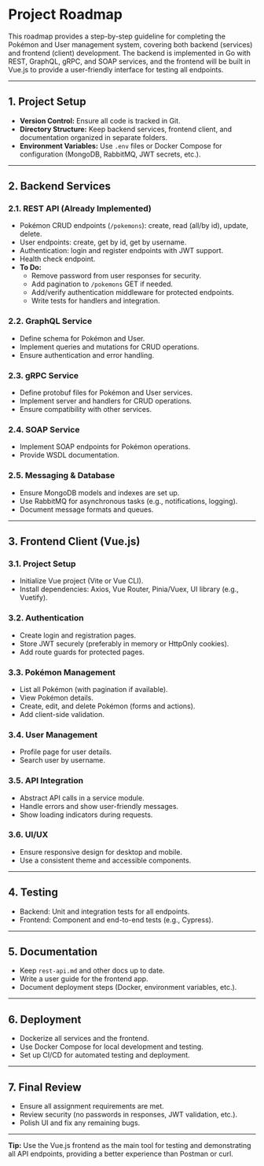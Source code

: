 # Project Roadmap

This roadmap provides a step-by-step guideline for completing the Pokémon and User management system, covering both backend (services) and frontend (client) development. The backend is implemented in Go with REST, GraphQL, gRPC, and SOAP services, and the frontend will be built in Vue.js to provide a user-friendly interface for testing all endpoints.

---

## 1. Project Setup

-   **Version Control:** Ensure all code is tracked in Git.
-   **Directory Structure:** Keep backend services, frontend client, and documentation organized in separate folders.
-   **Environment Variables:** Use `.env` files or Docker Compose for configuration (MongoDB, RabbitMQ, JWT secrets, etc.).

---

## 2. Backend Services

### 2.1. REST API (Already Implemented)

-   Pokémon CRUD endpoints (`/pokemons`): create, read (all/by id), update, delete.
-   User endpoints: create, get by id, get by username.
-   Authentication: login and register endpoints with JWT support.
-   Health check endpoint.
-   **To Do:**
    -   Remove password from user responses for security.
    -   Add pagination to `/pokemons` GET if needed.
    -   Add/verify authentication middleware for protected endpoints.
    -   Write tests for handlers and integration.

### 2.2. GraphQL Service

-   Define schema for Pokémon and User.
-   Implement queries and mutations for CRUD operations.
-   Ensure authentication and error handling.

### 2.3. gRPC Service

-   Define protobuf files for Pokémon and User services.
-   Implement server and handlers for CRUD operations.
-   Ensure compatibility with other services.

### 2.4. SOAP Service

-   Implement SOAP endpoints for Pokémon operations.
-   Provide WSDL documentation.

### 2.5. Messaging & Database

-   Ensure MongoDB models and indexes are set up.
-   Use RabbitMQ for asynchronous tasks (e.g., notifications, logging).
-   Document message formats and queues.

---

## 3. Frontend Client (Vue.js)

### 3.1. Project Setup

-   Initialize Vue project (Vite or Vue CLI).
-   Install dependencies: Axios, Vue Router, Pinia/Vuex, UI library (e.g., Vuetify).

### 3.2. Authentication

-   Create login and registration pages.
-   Store JWT securely (preferably in memory or HttpOnly cookies).
-   Add route guards for protected pages.

### 3.3. Pokémon Management

-   List all Pokémon (with pagination if available).
-   View Pokémon details.
-   Create, edit, and delete Pokémon (forms and actions).
-   Add client-side validation.

### 3.4. User Management

-   Profile page for user details.
-   Search user by username.

### 3.5. API Integration

-   Abstract API calls in a service module.
-   Handle errors and show user-friendly messages.
-   Show loading indicators during requests.

### 3.6. UI/UX

-   Ensure responsive design for desktop and mobile.
-   Use a consistent theme and accessible components.

---

## 4. Testing

-   Backend: Unit and integration tests for all endpoints.
-   Frontend: Component and end-to-end tests (e.g., Cypress).

---

## 5. Documentation

-   Keep `rest-api.md` and other docs up to date.
-   Write a user guide for the frontend app.
-   Document deployment steps (Docker, environment variables, etc.).

---

## 6. Deployment

-   Dockerize all services and the frontend.
-   Use Docker Compose for local development and testing.
-   Set up CI/CD for automated testing and deployment.

---

## 7. Final Review

-   Ensure all assignment requirements are met.
-   Review security (no passwords in responses, JWT validation, etc.).
-   Polish UI and fix any remaining bugs.

---

**Tip:** Use the Vue.js frontend as the main tool for testing and demonstrating all API endpoints, providing a better experience than Postman or curl.
